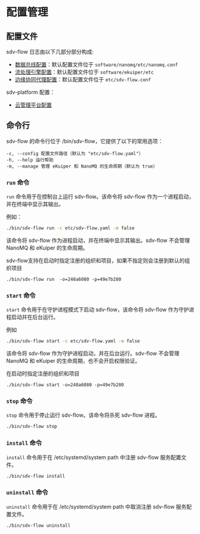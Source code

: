# 配置管理

## 配置文件
sdv-flow 日志由以下几部分部分构成:

- [数据总线配置](./nanomq.md)：默认配置文件位于 `software/nanomq/etc/nanomq.conf`
- [流处理引擎配置](./ekuiper.md)：默认配置文件位于 `software/ekuiper/etc`
- [边缘协同代理配置](./sdv-flow.md)：默认配置文件位于 `etc/sdv-flow.conf`

sdv-platform 配置：
- [云管理平台配置](./platform.md)


## 命令行
sdv-flow 的命令行位于 /bin/sdv-flow，它提供了以下的常用选项：

```shell
-c, --config 配置文件路径（默认为 "etc/sdv-flow.yaml"）
-h, --help 运行帮助
-m, --manage 管理 eKuiper 和 NanoMQ 的生命周期（默认为 true）
```
### `run` 命令
`run` 命令用于在控制台上运行 sdv-flow。该命令将 sdv-flow 作为一个进程启动，并在终端中显示其输出。

例如：

```sh
./bin/sdv-flow run -c etc/sdv-flow.yaml -m false
```
该命令将 sdv-flow 作为进程启动，并在终端中显示其输出。sdv-flow 不会管理 NanoMQ 和 eKuiper 的生命周期。

sdv-flow支持在启动时指定注册的组织和项目，如果不指定则会注册到默认的组织项目

```
./bin/sdv-flow run  -o=248a6080 -p=49e7b280 
```

### `start` 命令
`start` 命令用于在守护进程模式下启动 sdv-flow，该命令将 sdv-flow 作为守护进程启动并在后台运行。

例如

```sh
./bin/sdv-flow start -c etc/sdv-flow.yaml -m false
```
该命令将 sdv-flow 作为守护进程启动，并在后台运行。sdv-flow 不会管理 NanoMQ 和 eKuiper 的生命周期，也不会开启权限验证。

在启动时指定注册的组织和项目

```
./bin/sdv-flow start -o=248a6080 -p=49e7b280 
```

### `stop` 命令
`stop` 命令用于停止运行 sdv-flow。该命令将杀死 sdv-flow 进程。

```sh
./bin/sdv-flow stop
```
### `install` 命令
`install` 命令用于在 /etc/systemd/system path 中注册 sdv-flow 服务配置文件。

```sh
./bin/sdv-flow install
```
### `uninstall` 命令
`uninstall` 命令用于在 /etc/systemd/system path 中取消注册 sdv-flow 服务配置文件。

```sh
./bin/sdv-flow uninstall
```